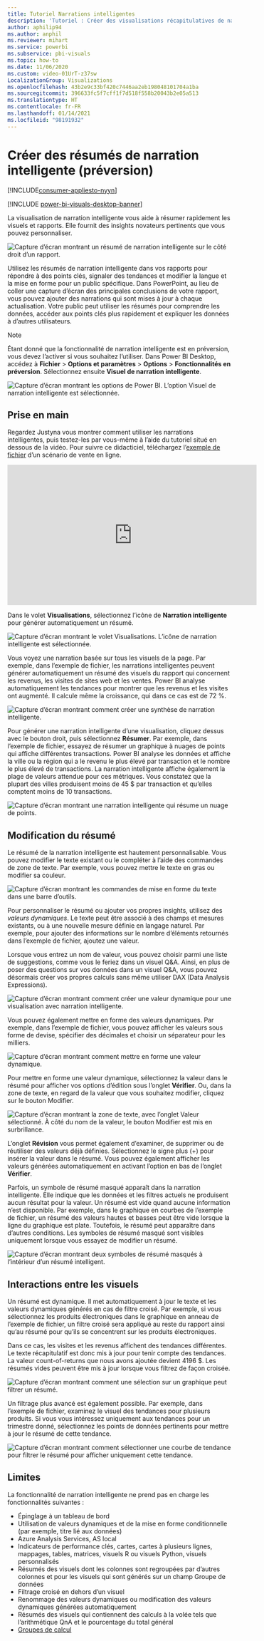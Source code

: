 ```yaml
---
title: Tutoriel Narrations intelligentes
description: 'Tutoriel : Créer des visualisations récapitulatives de narration intelligente dans Power BI'
author: aphilip94
ms.author: anphil
ms.reviewer: mihart
ms.service: powerbi
ms.subservice: pbi-visuals
ms.topic: how-to
ms.date: 11/06/2020
ms.custom: video-01UrT-z37sw
LocalizationGroup: Visualizations
ms.openlocfilehash: 43b2e9c33bf420c7446aa2eb198048101704a1ba
ms.sourcegitcommit: 396633fc5f7cff1f7d518f558b20043b2e05a513
ms.translationtype: HT
ms.contentlocale: fr-FR
ms.lasthandoff: 01/14/2021
ms.locfileid: "98191932"
---
```

# <a name="create-smart-narrative-summaries-preview"></a>Créer des résumés de narration intelligente (préversion)

[!INCLUDE[consumer-appliesto-nyyn](../includes/consumer-appliesto-nyyn.md)]    

[!INCLUDE [power-bi-visuals-desktop-banner](../includes/power-bi-visuals-desktop-banner.md)]

La visualisation de narration intelligente vous aide à résumer rapidement les visuels et rapports. Elle fournit des insights novateurs pertinents que vous pouvez personnaliser.

![Capture d’écran montrant un résumé de narration intelligente sur le côté droit d’un rapport.](media/power-bi-visualization-smart-narratives/1.png)

Utilisez les résumés de narration intelligente dans vos rapports pour répondre à des points clés, signaler des tendances et modifier la langue et la mise en forme pour un public spécifique. Dans PowerPoint, au lieu de coller une capture d’écran des principales conclusions de votre rapport, vous pouvez ajouter des narrations qui sont mises à jour à chaque actualisation. Votre public peut utiliser les résumés pour comprendre les données, accéder aux points clés plus rapidement et expliquer les données à d’autres utilisateurs.

>[!NOTE]
> Étant donné que la fonctionnalité de narration intelligente est en préversion, vous devez l’activer si vous souhaitez l’utiliser. Dans Power BI Desktop, accédez à **Fichier** > **Options et paramètres** > **Options** > **Fonctionnalités en préversion**. Sélectionnez ensuite **Visuel de narration intelligente**.
>
>![Capture d’écran montrant les options de Power BI. L’option Visuel de narration intelligente est sélectionnée.](media/power-bi-visualization-smart-narratives/2.png)



## <a name="get-started"></a>Prise en main 
Regardez Justyna vous montrer comment utiliser les narrations intelligentes, puis testez-les par vous-même à l’aide du tutoriel situé en dessous de la vidéo.  Pour suivre ce didacticiel, téléchargez l’[exemple de fichier](https://github.com/microsoft/powerbi-desktop-samples/blob/main/Monthly%20Desktop%20Blog%20Samples/2020/2020SU09%20Blog%20Demo%20-%20September.pbix) d’un scénario de vente en ligne.

<iframe width="560" height="315" src="https://www.youtube.com/embed/01UrT-z37sw" frameborder="0" allow="accelerometer; autoplay; clipboard-write; encrypted-media; gyroscope; picture-in-picture" allowfullscreen></iframe>

Dans le volet **Visualisations**, sélectionnez l’icône de **Narration intelligente** pour générer automatiquement un résumé.

![Capture d’écran montrant le volet Visualisations. L’icône de narration intelligente est sélectionnée.](media/power-bi-visualization-smart-narratives/3.png)

Vous voyez une narration basée sur tous les visuels de la page. Par exemple, dans l’exemple de fichier, les narrations intelligentes peuvent générer automatiquement un résumé des visuels du rapport qui concernent les revenus, les visites de sites web et les ventes. Power BI analyse automatiquement les tendances pour montrer que les revenus et les visites ont augmenté. Il calcule même la croissance, qui dans ce cas est de 72 %.
 
![Capture d’écran montrant comment créer une synthèse de narration intelligente.](media/power-bi-visualization-smart-narratives/4.gif)
 
Pour générer une narration intelligente d’une visualisation, cliquez dessus avec le bouton droit, puis sélectionnez **Résumer**. Par exemple, dans l’exemple de fichier, essayez de résumer un graphique à nuages de points qui affiche différentes transactions. Power BI analyse les données et affiche la ville ou la région qui a le revenu le plus élevé par transaction et le nombre le plus élevé de transactions. La narration intelligente affiche également la plage de valeurs attendue pour ces métriques. Vous constatez que la plupart des villes produisent moins de 45 $ par transaction et qu’elles comptent moins de 10 transactions.
 
  
![Capture d’écran montrant une narration intelligente qui résume un nuage de points.](media/power-bi-visualization-smart-narratives/5.gif)
 
## <a name="edit-the-summary"></a>Modification du résumé
 
Le résumé de la narration intelligente est hautement personnalisable. Vous pouvez modifier le texte existant ou le compléter à l’aide des commandes de zone de texte. Par exemple, vous pouvez mettre le texte en gras ou modifier sa couleur.
 
![Capture d’écran montrant les commandes de mise en forme du texte dans une barre d’outils.](media/power-bi-visualization-smart-narratives/6.png)
  
Pour personnaliser le résumé ou ajouter vos propres insights, utilisez des *valeurs dynamiques*. Le texte peut être associé à des champs et mesures existants, ou à une nouvelle mesure définie en langage naturel. Par exemple, pour ajouter des informations sur le nombre d’éléments retournés dans l’exemple de fichier, ajoutez une valeur. 

Lorsque vous entrez un nom de valeur, vous pouvez choisir parmi une liste de suggestions, comme vous le feriez dans un visuel Q&A. Ainsi, en plus de poser des questions sur vos données dans un visuel Q&A, vous pouvez désormais créer vos propres calculs sans même utiliser DAX (Data Analysis Expressions). 
  
![Capture d’écran montrant comment créer une valeur dynamique pour une visualisation avec narration intelligente.](media/power-bi-visualization-smart-narratives/7.gif)
  
Vous pouvez également mettre en forme des valeurs dynamiques. Par exemple, dans l’exemple de fichier, vous pouvez afficher les valeurs sous forme de devise, spécifier des décimales et choisir un séparateur pour les milliers. 
   
![Capture d’écran montrant comment mettre en forme une valeur dynamique.](media/power-bi-visualization-smart-narratives/8.gif)
   
Pour mettre en forme une valeur dynamique, sélectionnez la valeur dans le résumé pour afficher vos options d’édition sous l’onglet **Vérifier**. Ou, dans la zone de texte, en regard de la valeur que vous souhaitez modifier, cliquez sur le bouton Modifier. 
   
![Capture d’écran montrant la zone de texte, avec l’onglet Valeur sélectionné. À côté du nom de la valeur, le bouton Modifier est mis en surbrillance.](media/power-bi-visualization-smart-narratives/9.png)
   
L’onglet **Révision** vous permet également d’examiner, de supprimer ou de réutiliser des valeurs déjà définies. Sélectionnez le signe plus (+) pour insérer la valeur dans le résumé. Vous pouvez également afficher les valeurs générées automatiquement en activant l’option en bas de l’onglet **Vérifier**.

Parfois, un symbole de résumé masqué apparaît dans la narration intelligente. Elle indique que les données et les filtres actuels ne produisent aucun résultat pour la valeur. Un résumé est vide quand aucune information n’est disponible. Par exemple, dans le graphique en courbes de l’exemple de fichier, un résumé des valeurs hautes et basses peut être vide lorsque la ligne du graphique est plate. Toutefois, le résumé peut apparaître dans d’autres conditions. Les symboles de résumé masqué sont visibles uniquement lorsque vous essayez de modifier un résumé.


![Capture d’écran montrant deux symboles de résumé masqués à l’intérieur d’un résumé intelligent.](media/power-bi-visualization-smart-narratives/10.png)
   
## <a name="visual-interactions"></a>Interactions entre les visuels
Un résumé est dynamique. Il met automatiquement à jour le texte et les valeurs dynamiques générés en cas de filtre croisé. Par exemple, si vous sélectionnez les produits électroniques dans le graphique en anneau de l’exemple de fichier, un filtre croisé sera appliqué au reste du rapport ainsi qu’au résumé pour qu’ils se concentrent sur les produits électroniques.  

Dans ce cas, les visites et les revenus affichent des tendances différentes. Le texte récapitulatif est donc mis à jour pour tenir compte des tendances. La valeur count-of-returns que nous avons ajoutée devient 4196 $. Les résumés vides peuvent être mis à jour lorsque vous filtrez de façon croisée.
   
![Capture d’écran montrant comment une sélection sur un graphique peut filtrer un résumé.](media/power-bi-visualization-smart-narratives/11.gif)
   
Un filtrage plus avancé est également possible. Par exemple, dans l’exemple de fichier, examinez le visuel des tendances pour plusieurs produits. Si vous vous intéressez uniquement aux tendances pour un trimestre donné, sélectionnez les points de données pertinents pour mettre à jour le résumé de cette tendance.
   
![Capture d’écran montrant comment sélectionner une courbe de tendance pour filtrer le résumé pour afficher uniquement cette tendance.](media/power-bi-visualization-smart-narratives/12.gif)
   
## <a name="limitations"></a>Limites

La fonctionnalité de narration intelligente ne prend pas en charge les fonctionnalités suivantes :
- Épinglage à un tableau de bord 
- Utilisation de valeurs dynamiques et de la mise en forme conditionnelle (par exemple, titre lié aux données)
- Azure Analysis Services, AS local
- Indicateurs de performance clés, cartes, cartes à plusieurs lignes, mappages, tables, matrices, visuels R ou visuels Python, visuels personnalisés 
- Résumés des visuels dont les colonnes sont regroupées par d’autres colonnes et pour les visuels qui sont générés sur un champ Groupe de données 
- Filtrage croisé en dehors d’un visuel
- Renommage des valeurs dynamiques ou modification des valeurs dynamiques générées automatiquement
- Résumés des visuels qui contiennent des calculs à la volée tels que l’arithmétique QnA et le pourcentage du total général 
- [Groupes de calcul](/analysis-services/tabular-models/calculation-groups)
   

